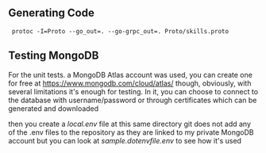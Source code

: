 ## Generating Code

``` shell
 protoc -I=Proto --go_out=. --go-grpc_out=. Proto/skills.proto
```

## Testing MongoDB

For the unit tests. a MongoDB Atlas account was used, you can create one for free at
https://www.mongodb.com/cloud/atlas/ though, obviously, with several limitations it's 
enough for testing. In it, you can choose to connect to the database 
with username/password or through certificates which can be generated and downloaded

then you create a *local.env* file at this same directory git does not 
add any of the .env files to the repository as they are linked to my private MongoDB 
account but you can look at *sample.dotenvfile.env* to see how it's used

